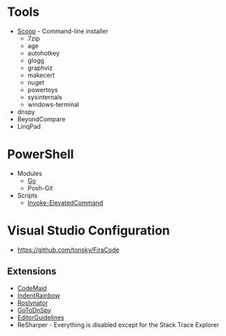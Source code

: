 # Tools
- [Scoop](https://scoop.sh/) - Command-line installer
  - 7zip
  - age
  - autohotkey
  - glogg
  - graphviz
  - makecert
  - nuget
  - powertoys
  - sysinternals
  - windows-terminal
- dnspy
- BeyondCompare
- LinqPad

# PowerShell
- Modules
  - [Go](https://github.com/cameronharp/Go-Shell)
  - Posh-Git
- Scripts
  - [Invoke-ElevatedCommand](https://gist.github.com/TaoK/1582185)

# Visual Studio Configuration

- https://github.com/tonsky/FiraCode

## Extensions

- [CodeMaid](https://marketplace.visualstudio.com/items?itemName=SteveCadwallader.CodeMaid)
- [IndentRainbow](https://marketplace.visualstudio.com/items?itemName=chingucoding.IndentRainbow)
- [Roslynator](https://marketplace.visualstudio.com/items?itemName=josefpihrt.Roslynator2019)
- [GoToDnSpy](https://marketplace.visualstudio.com/items?itemName=VladimirChirikov.GoToDnSpy)
- [EditorGuidelines](https://marketplace.visualstudio.com/items?itemName=PaulHarrington.EditorGuidelines)
- ReSharper - Everything is disabled except for the Stack Trace Explorer
